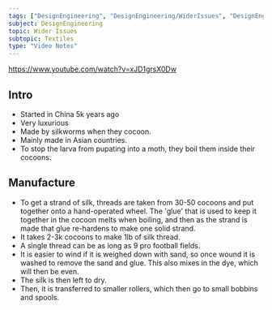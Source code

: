 ```yaml
---
tags: ["DesignEngineering", "DesignEngineering/WiderIssues", "DesignEngineering/WiderIssues/Polymers", "DesignEngineering/Materials/Textiles", "DesignEngineering/HowItsMade"]
subject: DesignEngineering
topic: Wider Issues
subtopic: Textiles
type: "Video Notes"
---
```

https://www.youtube.com/watch?v=xJD1grsX0Dw

## Intro
 - Started in China 5k years ago
 - Very luxurious
 - Made by silkworms when they cocoon.
 - Mainly made in Asian countries.
 - To stop the larva from pupating into a moth, they boil them inside their cocoons.

## Manufacture
 - To get a strand of silk, threads are taken from 30-50 cocoons and put together onto a hand-operated wheel. The 'glue' that is used to keep it together in the cocoon melts when boiling, and then as the strand is made that glue re-hardens to make one solid strand.
 - It takes 2-3k cocoons to make 1lb of silk thread.
 - A single thread can be as long as 9 pro football fields.
 - It is easier to wind if it is weighed down with sand, so once wound it is washed to remove the sand and glue. This also mixes in the dye, which will then be even.
 - The silk is then left to dry.
 - Then, it is transferred to smaller rollers, which then go to small bobbins and spools.